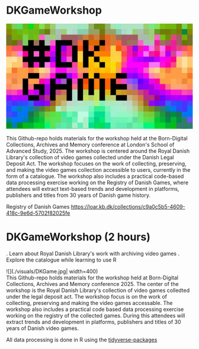 # DKGameWorkshop

![](./visuals/DKGame.jpg)  

This Github-repo holds materials for the workshop held at the Born-Digital Collections, Archives and Memory conference at London's School of Advanced Study, 2025. The workshop is centered around the Royal Danish Library's collection of video games collected under the Danish Legal Deposit Act. The workshop focuses on the work of collecting, preserving, and making the video games collection accessible to users, currently in the form of a catalogue. The workshop also includes a practical code-based data processing exercise working on the Registry of Danish Games, where attendees will extract text-based trends and development in platforms, publishers and titles from 30 years of Danish game history. 

Registry of Danish Games https://loar.kb.dk/collections/c9a0c5b5-4609-418c-9e6d-5702f82025fe
# DKGameWorkshop (2 hours)
. Learn about Royal Danish Library's work with archiving video games
. Explore the catalogue while learning to use R 

![](./visuals/DKGame.jpg| width=400)  
This Github-repo holds materials for the workshop held at Born-Digital Collections, Archives and Memory conference 2025. The center of the workshop is the Royal Danish Library's  collection of video games colledted under the legal deposit act. The workshop focus is on the work of collecting, preserving and making the video games accessable. The workshop also includes a practical code based data processing exercise working on the registry of the collected games. During this attendees will extract trends and development in platforms, publishers and titles of 30 years of Danish video games. 

All data processing is done in R using the [tidyverse-packages](https://www.tidyverse.org) 

